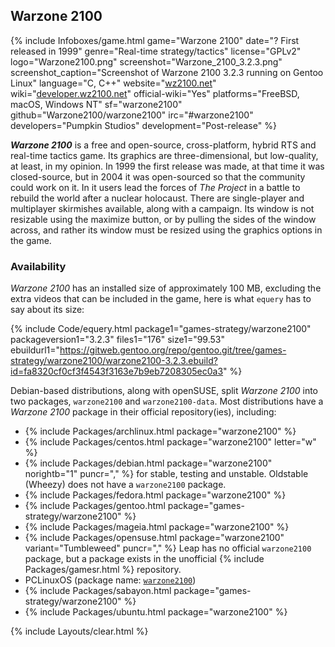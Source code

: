 ## Warzone 2100
{% include Infoboxes/game.html game="Warzone 2100" date="? First released in 1999" genre="Real-time strategy/tactics" license="GPLv2" logo="Warzone2100.png" screenshot="Warzone_2100_3.2.3.png" screenshot_caption="Screenshot of Warzone 2100 3.2.3 running on Gentoo Linux" language="C, C++" website="<a href='http://wz2100.net/' link='_blank'>wz2100.net</a>" wiki="<a href='http://developer.wz2100.net/' link='_blank'>developer.wz2100.net</a>" official-wiki="Yes" platforms="FreeBSD, macOS, Windows NT" sf="warzone2100" github="Warzone2100/warzone2100" irc="#warzone2100" developers="Pumpkin Studios" development="Post-release" %}

***Warzone 2100*** is a free and open-source, cross-platform, hybrid RTS and real-time tactics game. Its graphics are three-dimensional, but low-quality, at least, in my opinion. In 1999 the first release was made, at that time it was closed-source, but in 2004 it was open-sourced so that the community could work on it. In it users lead the forces of *The Project* in a battle to rebuild the world after a nuclear holocaust. There are single-player and multiplayer skirmishes available, along with a campaign. Its window is not resizable using the maximize button, or by pulling the sides of the window across, and rather its window must be resized using the graphics options in the game. 

### Availability
*Warzone 2100* has an installed size of approximately 100 MB, excluding the extra videos that can be included in the game, here is what `equery` has to say about its size:

{% include Code/equery.html package1="games-strategy/warzone2100" packageversion1="3.2.3" files1="176" size1="99.53" ebuildurl1="https://gitweb.gentoo.org/repo/gentoo.git/tree/games-strategy/warzone2100/warzone2100-3.2.3.ebuild?id=fa8320cf0cf3f4543f3163e7b9eb7208305ec0a3" %}

Debian-based distributions, along with openSUSE, split *Warzone 2100* into two packages, `warzone2100` and `warzone2100-data`. Most distributions have a *Warzone 2100* package in their official repository(ies), including:

* {% include Packages/archlinux.html package="warzone2100" %}
* {% include Packages/centos.html package="warzone2100" letter="w" %}
* {% include Packages/debian.html package="warzone2100" norightb="1" puncr="," %} for stable, testing and unstable. Oldstable (Wheezy) does not have a `warzone2100` package. 
* {% include Packages/fedora.html package="warzone2100" %}
* {% include Packages/gentoo.html package="games-strategy/warzone2100" %}
* {% include Packages/mageia.html package="warzone2100" %}
* {% include Packages/opensuse.html package="warzone2100" variant="Tumbleweed" puncr="," %} Leap has no official `warzone2100` package, but a package exists in the unofficial {% include Packages/gamesr.html %} repository.
* PCLinuxOS (package name: [`warzone2100`](https://pclinuxos.pkgs.org/rolling/pclinuxos-x86_64/warzone2100-3.2.2-1pclos2017.x86_64.rpm.html))
* {% include Packages/sabayon.html package="games-strategy/warzone2100" %}
* {% include Packages/ubuntu.html package="warzone2100" %}

{% include Layouts/clear.html %}
